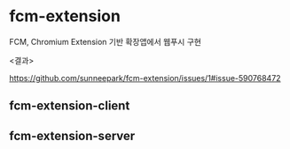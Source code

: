 # fcm-extension
FCM, Chromium Extension 기반 확장앱에서 웹푸시 구현

<결과>

https://github.com/sunneepark/fcm-extension/issues/1#issue-590768472

## fcm-extension-client


## fcm-extension-server
